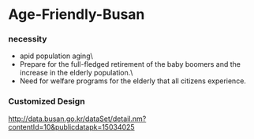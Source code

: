 # Age-Friendly-Busan

### necessity
- apid population aging\
- Prepare for the full-fledged retirement of the baby boomers and the increase in the elderly population.\
- Need for welfare programs for the elderly that all citizens experience.

### Customized Design
http://data.busan.go.kr/dataSet/detail.nm?contentId=10&publicdatapk=15034025
